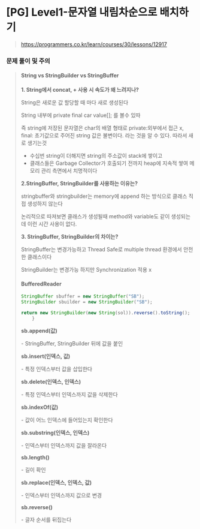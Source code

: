 # [PG] Level1-문자열 내림차순으로 배치하기

>  https://programmers.co.kr/learn/courses/30/lessons/12917

### 문제 풀이 및 주의

> #### String vs StringBuilder vs StringBuffer
>
> **1. String에서 concat, + 사용 시 속도가 왜 느려지나?**
>
> String은 새로운 값 할당할 때 마다 새로 생성된다
>
> String 내부에 private final car value[]; 를 볼수 있따
>
> 즉 string에 저장된 문자열은 char의 배열 형태로 private:외부에서 접근 x, final: 초기값으로 주어진 string 값은 불변이다. 라는 것을 알 수 있다. 따라서 새로 생기는것
>
> - 수십번 string이 더해지면 string의 주소값이 stack에 쌓이고
> - 클래스들은 Garbage Collector가 호출되기 전까지 heap에 지속적 쌓여 메모리 관리 측면에서 치명적이다
>
>  
>
> **2.StringBuffer, StringBuilder를 사용하는 이유는?**
>
> stringbuffer와 stringbuilder는 memory에 append 하는 방식으로 클래스 직접 생성하지 않는다
>
> 논리적으로 따져보면 클래스가 생성될때 method와 variable도 같이 생성되는데 이런 시간 사용이 없다.
>
>  
>
> **3. StringBuffer, StringBuilder의 차이는?**
>
> StringBuffer는 변경가능하고 Thread Safe로 multiple thread 환경에서 안전한 클래스이다 
>
> StringBuilder는 변경가능 하지만 Synchronization 적용 x
>
> 
>
> #### BufferedReader
>
> ```java
> StringBuffer sbuffer = new StringBuffer("SB");
> StringBuilder sbuilder = new StringBuilder("SB");
> 
> return new StringBuilder(new String(sol)).reverse().toString();
>     }
> ```
>
> **sb.append(값)**
>
> \- StringBuffer, StringBuilder 뒤에 값을 붙인
>
> **sb.insert(인덱스, 값)**
>
> \- 특정 인덱스부터 값을 삽입한다
>
> **sb.delete(인덱스, 인덱스)**
>
> \- 특정 인덱스부터 인덱스까지 값을 삭제한다
>
> **sb.indexOf(값)**
>
> \- 값이 어느 인덱스에 들어있는지 확인한다
>
> **sb.substring(인덱스, 인덱스)**
>
> \- 인덱스부터 인덱스까지 값을 잘라온다
>
> **sb.length()**
>
> \- 길이 확인
>
> **sb.replace(인덱스, 인덱스, 값)**
>
> \- 인덱스부터 인덱스까지 값으로 변경
>
> **sb.reverse()**
>
> \- 글자 순서를 뒤집는다

